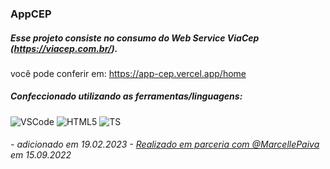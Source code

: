 ### AppCEP

##### Esse projeto consiste no consumo do Web Service ViaCep (https://viacep.com.br/).

você pode conferir em: https://app-cep.vercel.app/home

##### Confeccionado utilizando as ferramentas/linguagens: 
![VSCode](https://img.shields.io/badge/VSCode-0078D4?style=for-the-badge&logo=visual%20studio%20code&logoColor=white)
![HTML5](https://img.shields.io/badge/HTML5-E34F26?style=for-the-badge&logo=html5&logoColor=white)
![TS](https://img.shields.io/badge/TypeScript-007ACC?style=for-the-badge&logo=typescript&logoColor=white)
###### - adicionado em 19.02.2023 - [Realizado em parceria com @MarcellePaiva](https://github.com/marcellepaiva) em 15.09.2022
